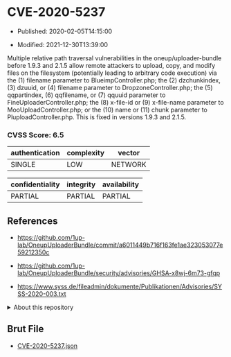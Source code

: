 # CVE-2020-5237

- Published: 2020-02-05T14:15:00

- Modified: 2021-12-30T13:39:00

Multiple relative path traversal vulnerabilities in the oneup/uploader-bundle before 1.9.3 and 2.1.5 allow remote attackers to upload, copy, and modify files on the filesystem (potentially leading to arbitrary code execution) via the (1) filename parameter to BlueimpController.php; the (2) dzchunkindex, (3) dzuuid, or (4) filename parameter to DropzoneController.php; the (5) qqpartindex, (6) qqfilename, or (7) qquuid parameter to FineUploaderController.php; the (8) x-file-id or (9) x-file-name parameter to MooUploadController.php; or the (10) name or (11) chunk parameter to PluploadController.php. This is fixed in versions 1.9.3 and 2.1.5.

### CVSS Score: **6.5**

| authentication | complexity | vector |
| --- | --- | --- |
| SINGLE | LOW | NETWORK |

| confidentiality | integrity | availability |
| --- | --- | --- |
| PARTIAL | PARTIAL | PARTIAL |

## References

* https://github.com/1up-lab/OneupUploaderBundle/commit/a6011449b716f163fe1ae323053077e59212350c

* https://github.com/1up-lab/OneupUploaderBundle/security/advisories/GHSA-x8wj-6m73-gfqp

* https://www.syss.de/fileadmin/dokumente/Publikationen/Advisories/SYSS-2020-003.txt

<details>
<summary>About this repository</summary> 

  This repository is part of the project [Live Hack CVE](https://github.com/Live-Hack-CVE). Main website can be found [www.live-hack.org](https://www.live-hack.org) 
  
  Made by [Sn0wAlice](https://github.com/Sn0wAlice) for the people that care about security and need to have a feed of the latest CVEs. Hope you enjoy it, don't forget to star the repo and follow me on [Twitter](https://twitter.com/Sn0wAlice) and [Github](https://github.com/Sn0wAlice). And that is my [personnal website](https://www.alice-snow.me/)

  - [Home Page](https://github.com/Live-Hack-CVE)
  - [Framework](https://github.com/Live-Hack-CVE/cve-framework)
  - [CVE database](https://github.com/Live-Hack-CVE/full_database)
  - [Changelog](https://github.com/Live-Hack-CVE/Changelog)
</details>

## Brut File

* [CVE-2020-5237.json](https://raw.githubusercontent.com/Live-Hack-CVE/full_database/main/cves/2020/CVE-2020-5237.json)

